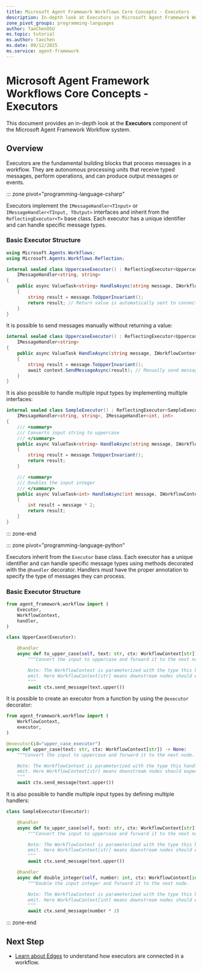 ```yaml
---
title: Microsoft Agent Framework Workflows Core Concepts - Executors
description: In-depth look at Executors in Microsoft Agent Framework Workflows.
zone_pivot_groups: programming-languages
author: TaoChenOSU
ms.topic: tutorial
ms.author: taochen
ms.date: 09/12/2025
ms.service: agent-framework
---
```


# Microsoft Agent Framework Workflows Core Concepts - Executors

This document provides an in-depth look at the **Executors** component of the Microsoft Agent Framework Workflow system.

## Overview

Executors are the fundamental building blocks that process messages in a workflow. They are autonomous processing units that receive typed messages, perform operations, and can produce output messages or events.

::: zone pivot="programming-language-csharp"

Executors implement the `IMessageHandler<TInput>` or `IMessageHandler<TInput, TOutput>` interfaces and inherit from the `ReflectingExecutor<T>` base class. Each executor has a unique identifier and can handle specific message types.

### Basic Executor Structure

```csharp
using Microsoft.Agents.Workflows;
using Microsoft.Agents.Workflows.Reflection;

internal sealed class UppercaseExecutor() : ReflectingExecutor<UppercaseExecutor>("UppercaseExecutor"), 
    IMessageHandler<string, string>
{
    public async ValueTask<string> HandleAsync(string message, IWorkflowContext context)
    {
        string result = message.ToUpperInvariant();
        return result; // Return value is automatically sent to connected executors
    }
}
```

It is possible to send messages manually without returning a value:

```csharp
internal sealed class UppercaseExecutor() : ReflectingExecutor<UppercaseExecutor>("UppercaseExecutor"), 
    IMessageHandler<string>
{
    public async ValueTask HandleAsync(string message, IWorkflowContext context)
    {
        string result = message.ToUpperInvariant();
        await context.SendMessageAsync(result); // Manually send messages to connected executors
    }
}
```

It is also possible to handle multiple input types by implementing multiple interfaces:

```csharp
internal sealed class SampleExecutor() : ReflectingExecutor<SampleExecutor>("SampleExecutor"), 
    IMessageHandler<string, string>, IMessageHandler<int, int>
{
    /// <summary>
    /// Converts input string to uppercase
    /// </summary>
    public async ValueTask<string> HandleAsync(string message, IWorkflowContext context)
    {
        string result = message.ToUpperInvariant();
        return result;
    }

    /// <summary>
    /// Doubles the input integer
    /// </summary>
    public async ValueTask<int> HandleAsync(int message, IWorkflowContext context)
    {
        int result = message * 2;
        return result;
    }
}
```

::: zone-end

::: zone pivot="programming-language-python"

Executors inherit from the `Executor` base class. Each executor has a unique identifier and can handle specific message types using methods decorated with the `@handler` decorator. Handlers must have the proper annotation to specify the type of messages they can process.

### Basic Executor Structure

```python
from agent_framework.workflow import (
    Executor,
    WorkflowContext,
    handler,
)

class UpperCase(Executor):

    @handler
    async def to_upper_case(self, text: str, ctx: WorkflowContext[str]) -> None:
        """Convert the input to uppercase and forward it to the next node.

        Note: The WorkflowContext is parameterized with the type this handler will
        emit. Here WorkflowContext[str] means downstream nodes should expect str.
        """
        await ctx.send_message(text.upper())
```

It is possible to create an executor from a function by using the `@executor` decorator:

```python
from agent_framework.workflow import (
    WorkflowContext,
    executor,
)

@executor(id="upper_case_executor")
async def upper_case(text: str, ctx: WorkflowContext[str]) -> None:
    """Convert the input to uppercase and forward it to the next node.

    Note: The WorkflowContext is parameterized with the type this handler will
    emit. Here WorkflowContext[str] means downstream nodes should expect str.
    """
    await ctx.send_message(text.upper())
```

It is also possible to handle multiple input types by defining multiple handlers:

```python
class SampleExecutor(Executor):

    @handler
    async def to_upper_case(self, text: str, ctx: WorkflowContext[str]) -> None:
        """Convert the input to uppercase and forward it to the next node.

        Note: The WorkflowContext is parameterized with the type this handler will
        emit. Here WorkflowContext[str] means downstream nodes should expect str.
        """
        await ctx.send_message(text.upper())

    @handler
    async def double_integer(self, number: int, ctx: WorkflowContext[int]) -> None:
        """Double the input integer and forward it to the next node.

        Note: The WorkflowContext is parameterized with the type this handler will
        emit. Here WorkflowContext[int] means downstream nodes should expect int.
        """
        await ctx.send_message(number * 2)
```

::: zone-end

## Next Step

- [Learn about Edges](./edges.md) to understand how executors are connected in a workflow.